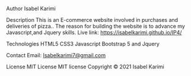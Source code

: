 
Author Isabel Karimi

Description This is an E-commerce website involved in purchases and deliveries of pizza.. The reason for building the website is to advance my Javascript,and Jquery skills.
Live link: https://isabelkarimi.github.io/IP4/

Technologies HTML5 CSS3 Javascript Bootstrap 5 and Jquery

Contact Email: Isabelkarimi7@gmail.com

License MIT License MIT license Copyright © 2021 Isabel Karimi
